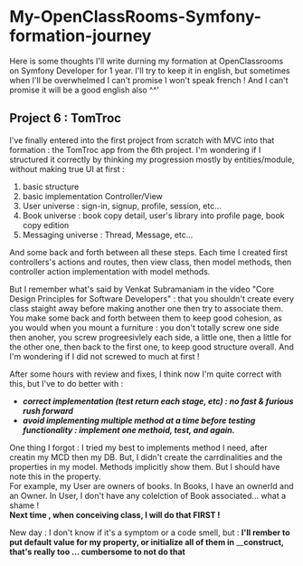 # My-OpenClassRooms-Symfony-formation-journey
Here is some thoughts I'll write durning my formation at OpenClassrooms on Symfony Developer for 1 year. I'll try to keep it in english, but sometimes when I'll be overwhelmed I can't promise I won't speak french ! And I can't promise it will be a good english also ^^'

## Project 6 : TomTroc

I've finally entered into the first project from scratch with MVC into that formation : the TomTroc app from the 6th project.
I'm wondering if I structured it correctly by thinking my progression mostly by entities/module, without making true UI at first :
1. basic structure
2. basic implementation Controller/View
3. User universe : sign-in, signup, profile, session, etc...
4. Book universe : book copy detail, user's library into profile page, book copy edition
5. Messaging universe : Thread, Message, etc...

And some back and forth between all these steps. Each time I created first controllers's actions and routes, then view class, then model methods, then controller action implementation with model methods.

But I remember what's said by Venkat Subramaniam in the video "Core Design Principles for Software Developers" : that you shouldn't create every class staight away before making another one then try to associate them. You make some back and forth between them to keep good cohesion, as you would when you mount a furniture : you don't totally screw one side then anoher, you screw progreesivlely each side, a little one, then a little for the other one, then back to the first one, to keep good structure overall. And I'm wondering if I did not screwed to much at first !

After some hours with review and fixes, I think now I'm quite correct with this, but I've to do better with :
- ___correct implementation (test return each stage, etc) : no fast & furious rush forward___
- ___avoid implementing multiple method at a time before testing functionality : implement one methoid, test, and again.___

One thing I forgot : I tried my best to implements method I need, after creatin my MCD then my DB. But, I didn't create the carrdinalities and the properties in my model. Methods implicitly show them. But I should have note this in the property. 
<br/>For example, my User are owners of books. In Books, I have an ownerId and an Owner.  In User, I don't have any colelction of Book associated... what a shame !
<br/> __Next time , when conceiving class, I will do that FIRST !__

New day :
I don't know if it's a symptom or a code smell, but : __I'll rember to put default value for my property, or initialize all of them in__ ____construct, that's really too ... cumbersome to not do that__

